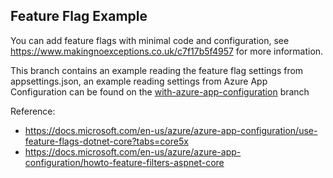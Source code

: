 ## Feature Flag Example

You can add feature flags with minimal code and configuration, see https://www.makingnoexceptions.co.uk/c7f17b5f4957 for more information.

This branch contains an example reading the feature flag settings from appsettings.json, an example reading settings from Azure App Configuration can be found on the 
[with-azure-app-configuration](https://github.com/samjones00/feature-flag-example/tree/with-azure-app-configuration) branch

Reference:
* https://docs.microsoft.com/en-us/azure/azure-app-configuration/use-feature-flags-dotnet-core?tabs=core5x
* https://docs.microsoft.com/en-us/azure/azure-app-configuration/howto-feature-filters-aspnet-core
